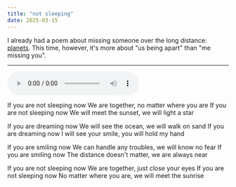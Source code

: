 ```yaml
---
title: "not sleeping"
date: 2025-03-15
---
```


I already had a poem about missing someone over the long distance: [planets](https://art.orsinium.dev/posts/poetry/planets/). This time, however, it's more about "us being apart" than "me missing you".

---

<audio controls src="/not-sleeping.ogg" preload="metadata"></audio>

If you are not sleeping now
We are together, no matter where you are
If you are not sleeping now
We will meet the sunset, we will light a star

If you are dreaming now
We will see the ocean, we will walk on sand
If you are dreaming now
I will see your smile, you will hold my hand

If you are smiling now
We can handle any troubles, we will know no fear
If you are smiling now
The distance doesn't matter, we are always near

If you are not sleeping now
We are together, just close your eyes
If you are not sleeping now
No matter where you are, we will meet the sunrise
